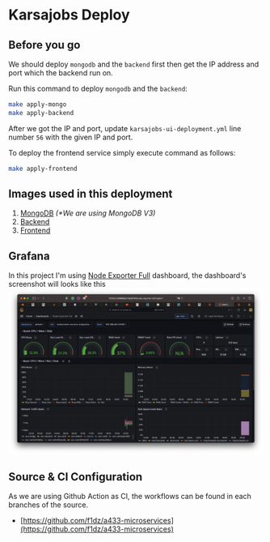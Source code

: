 Karsajobs Deploy
================

Before you go
-------------
We should deploy `mongodb` and the `backend` first then get the IP address and port which the backend run on. 

Run this command to deploy `mongodb` and the `backend`:
```sh
make apply-mongo
make apply-backend
```
After we got the IP and port, update `karsajobs-ui-deployment.yml` line number `56` with the given IP and port.

To deploy the frontend service simply execute command as follows:
```sh
make apply-frontend
```

Images used in this deployment
-------------------------
1. [MongoDB](https://hub.docker.com/_/mongo) _(*We are using MongoDB V3)_
2. [Backend](https://github.com/f1dz/karsajobs-backend/pkgs/container/karsajobs)
3. [Frontend](https://github.com/f1dz/karsajobs-frontend/pkgs/container/karsajobs-ui)

Grafana
-------
In this project I'm using [Node Exporter Full](https://grafana.com/grafana/dashboards/1860-node-exporter-full/) dashboard, the dashboard's screenshot will looks like this
![Grafana Dashboard](/img/grafana-dashboard.png "Grafana Dashboard")

Source & CI Configuration
----------------
As we are using Github Action as CI, the workflows can be found in each branches of the source.
- [https://github.com/f1dz/a433-microservices](https://github.com/f1dz/a433-microservices)
